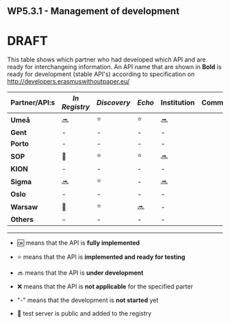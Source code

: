 ## WP5.3.1 - Management of development 

# DRAFT

This table shows which partner who had developed which API and are ready for interchangeing information. An API name that are shown in **Bold** is ready for development (stable API's) according to specification on http://developers.erasmuswithoutpaper.eu/



| Partner/API:s | *In Registry* | *Discovery* | *Echo* | **Institution** |             Comment             |
| ------------- | -----------   | ----------- | ------ | --------------- | ------------------------------- |
| **Umeå**      | :soon:        | :star:      | :star: | :soon:          |                                 |
| **Gent**      |     -         |   -         | -      |    -            |                                 |
| **Porto**     |     -         |   -         | -      |    -            |                                 |
| **SOP**       | :link:        | :star:      | :star: | :soon:          |                                 |
| **KION**      |     -         |   -         | -      |    -            |                                 |
| **Sigma**     | :soon:        | :star:      | -      | :soon:          |                                 |
| **Oslo**      |     -         |   -         | -      |    -            |                                 |
| **Warsaw**    | :link:        | :star:      | :soon: |    -            |                                 |
| **Others**    |     -         |   -         | -      |    -            |                                 |

---
* :ok: means that the API is **fully implemented**
* :star: means that the API is **implemented and ready for testing**
* :soon: means that the API is **under development**
* :x: means that the API is **not applicable** for the specified parter 
* "-" means that the development is **not started** yet

* :link: test server is public and added to the registry 
